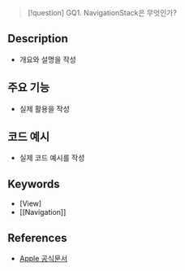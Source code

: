 >[!question]
>GQ1. NavigationStack은 무엇인가?

## Description
- 개요와 설명을 작성

## 주요 기능
+ 실제 활용을 작성

## 코드 예시
+ 실제 코드 예시를 작성

## Keywords
+ [View]
+ [[Navigation]]


## References
- [Apple 공식문서](https://developer.apple.com/documentation/swiftui/navigationstack/)
